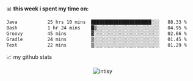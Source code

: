 📊 **this week i spent my time on:**
<!--START_SECTION:waka-->

```txt
Java           25 hrs 10 mins  ██████████████████████░░░   88.33 %
Bash           1 hr 24 mins    █▒░░░░░░░░░░░░░░░░░░░░░░░   04.95 %
Groovy         45 mins         ▓░░░░░░░░░░░░░░░░░░░░░░░░   02.66 %
Gradle         24 mins         ▒░░░░░░░░░░░░░░░░░░░░░░░░   01.45 %
Text           22 mins         ▒░░░░░░░░░░░░░░░░░░░░░░░░   01.29 %
```

<!--END_SECTION:waka-->


📈 my github stats

<p align="center"> <img src="https://github-readme-stats.vercel.app/api?username=intisy&show_icons=true&theme=gotham" alt="intisy" />




